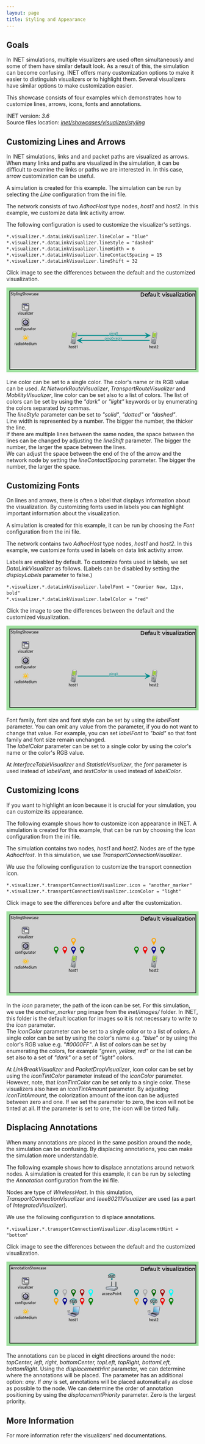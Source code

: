 ```yaml
---
layout: page
title: Styling and Appearance
---
```


<script type="text/javascript">
  function swapImage(id,before,after) {
    src=document.getElementById(id).src;
    if (src.match(before)) {
      document.getElementById(id).src=after;
    } else {
      document.getElementById(id).src=before;
    }
  }
</script>

## Goals

In INET simulations, multiple visualizers are used often simultaneously and some of them have similar default look.  As a result of this, the simulation can become confusing. INET offers many customization options to make it easier to distinguish visualizers or to highlight them. Several visualizers have similar options to make customization easier.

This showcase consists of four examples which demonstrates how to customize lines, arrows, icons, fonts and annotations.

INET version: <var>3.6</var><br>
Source files location: <a href="https://github.com/inet-framework/inet-showcases/tree/master/visualizer/styling" target="_blank"><var>inet/showcases/visualizer/styling</var></a>

## Customizing Lines and Arrows

In INET simulations, links and and packet paths are visualized as arrows. When many links and paths are visualized in the simulation, it can be difficult to examine the links or paths we are interested in. In this case, arrow customization can be useful.

A simulation is created for this example. The simulation can be run by selecting the <var>Line</var> configuration from the ini file.

The network consists of two <var>AdhocHost</var> type nodes, <var>host1</var> and <var>host2</var>. In this example, we customize data link activity arrow.

The following configuration is used to customize the visualizer's settings.

``` {.snippet}
*.visualizer.*.dataLinkVisualizer.lineColor = "blue"
*.visualizer.*.dataLinkVisualizer.lineStyle = "dashed"
*.visualizer.*.dataLinkVisualizer.lineWidth = 6
*.visualizer.*.dataLinkVisualizer.lineContactSpacing = 15
*.visualizer.*.dataLinkVisualizer.lineShift = 32
```

Click image to see the differences between the default and the customized visualization.

<img id="lineImg" onclick="swapImage('lineImg','Line_default_v0727.png','Line_custom_v0727.png')" src="Line_default_v0727.png" class="screen" />

Line color can be set to a single color. The color's name or its RGB value can be used. At <var>NetworkRouteVisualizer</var>, <var>TransportRouteVisualizer</var> and <var>MobilityVisualizer</var>, line color can be set also to a list of colors. The list of colors can be set by using the *"dark"* or *"light"* keywords or by enumerating the colors separated by commas.<br>
The <var>lineStyle</var> parameter can be set to *"solid"*, *"dotted"* or *"dashed"*.<br>
Line width is represented by a number. The bigger the number, the thicker the line.<br>
If there are multiple lines between the same nodes, the space between the lines can be changed by adjusting the <var>lineShift</var> parameter. The bigger the number, the larger the space between the lines.<br>
We can adjust the space between the end of the of the arrow and the network node by setting the <var>lineContactSpacing</var> parameter. The bigger the number, the larger the space.

## Customizing Fonts

On lines and arrows, there is often a label that displays information about the visualization. By customizing fonts used in labels you can highlight important information about the visualization.

A simulation is created for this example, it can be run by choosing the <var>Font</var> configuration from the ini file.

The network contains two <var>AdhocHost</var> type nodes, <var>host1</var> and <var>host2</var>. In this example, we customize fonts used in labels on data link activity arrow.

<!-- Question: all labels can be disabled? --> Labels are enabled by default. To customize fonts used in labels, we set <var>DataLinkVisualizer</var> as follows. (Labels can be disabled by setting the <var>displayLabels</var> parameter to false.)

``` {.snippet}
*.visualizer.*.dataLinkVisualizer.labelFont = "Courier New, 12px, bold"
*.visualizer.*.dataLinkVisualizer.labelColor = "red"
```

Click the image to see the differences between the default and the customized visualization.

<img id="fontsImg" onclick="swapImage('fontsImg','Font_default_v0727.png','Font_custom_v0727.png')" src="Font_default_v0727.png" class="screen" />

Font family, font size and font style can be set by using the <var>labelFont</var> parameter. You can omit any value from the parameter, if you do not want to change that value. For example, you can set <var>labelFont</var> to *"bold"* so that font family and font size remain unchanged.<br>
The <var>labelColor</var> parameter can be set to a single color by using the color's name or the color's RGB value.

At <var>InterfaceTableVisualizer</var> and <var>StatisticVisualizer</var>, the <var>font</var> parameter is used instead of <var>labelFont</var>, and <var>textColor</var> is used instead of <var>labelColor</var>.

## Customizing Icons

If you want to highlight an icon because it is crucial for your simulation, you can customize its appearance.

The following example shows how to customize icon appearance in INET. A simulation is created for this example, that can be run by choosing the <var>Icon</var> configuration from the ini file.

The simulation contains two nodes, <var>host1</var> and <var>host2</var>. Nodes are of the type <var>AdhocHost</var>. In this simulation, we use <var>TransportConnectionVisualizer</var>.

We use the following configuration to customize the transport connection icon.

``` {.snippet}
*.visualizer.*.transportConnectionVisualizer.icon = "another_marker"
*.visualizer.*.transportConnectionVisualizer.iconColor = "light"
```

Click image to see the differences before and after the customization.

<img id="iconImg" onclick="swapImage('iconImg','Icon_default_v0727.png','Icon_custom_v0727.png')" src="Icon_default_v0727.png" class="screen" />

In the <var>icon</var> parameter, the path of the icon can be set. For this simulation, we use the *another\_marker* png image from the *inet/images/* folder. In INET, this folder is the default location for images so it is not necessary to write to the <var>icon</var> parameter.<br>
The <var>iconColor</var> parameter can be set to a single color or to a list of colors. A single color can be set by using the color's name e.g. *"blue"* or by using the color's RGB value e.g. *"\#0000FF"*. A list of colors can be set by enumerating the colors, for example *"green, yellow, red"* or the list can be set also to a set of *"dark"* or a set of *"light"* colors.

At <var>LinkBreakVisualizer</var> and <var>PacketDropVisualizer</var>, icon color can be set by using the <var>iconTintColor</var> parameter instead of the <var>iconColor</var> parameter. However, note, that <var>iconTintColor</var> can be set only to a single color. These visualizers also have an <var>iconTintAmount</var> parameter. By adjusting <var>iconTintAmount</var>, the colorization amount of the icon can be adjusted between zero and one. If we set the parameter to zero, the icon will not be tinted at all. If the parameter is set to one, the icon will be tinted fully.

## Displacing Annotations

When many annotations are placed in the same position around the node, the simulation can be confusing. By displacing annotations, you can make the simulation more understandable.

The following example shows how to displace annotations around network nodes. A simulation is created for this example, it can be run by selecting the <var>Annotation</var> configuration from the ini file.

Nodes are type of <var>WirelessHost</var>. In this simulation, <var>TransportConnectionVisualizer</var> and <var>Ieee80211Visualizer</var> are used (as a part of <var>IntegratedVisualizer</var>).

We use the following configuration to displace annotations.

``` {.snippet}
*.visualizer.*.transportConnectionVisualizer.displacementHint = "bottom"
```

Click image to see the differences between the default and the customized visualization.
<!--TODO: images -->
<img id="annotImg" onclick="swapImage('annotImg','Annotation_default_v0802.png','Annotation_custom_v0802.png')" src="Annotation_default_v0802.png" class="screen" />

<!-- TODO: explanation -->
The annotations can be placed in eight directions around the node: *topCenter, left, right, bottomCenter, topLeft, topRight, bottomLeft, bottomRight*. Using the <var>displacementHint</var> parameter, we can determine where the annotations will be placed. The parameter has an additional option: *any*. If *any* is set, annotations will be placed automatically as close as possible to the node. We can determine the order of annotation positioning by using the <var>displacementPriority</var> parameter. Zero is the largest priority.

## More Information

For more information refer the visualizers' ned documentations.
